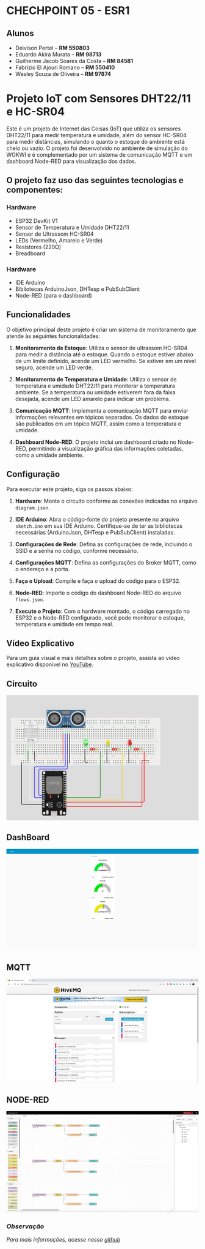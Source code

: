 # CHECHPOINT 05 - ESR1

## Alunos

- Deivison Pertel – **RM 550803**
- Eduardo Akira Murata – **RM 98713**
- Guilherme Jacob Soares da Costa – **RM 84581**
- Fabrizio El Ajouri Romano – **RM 550410**
- Wesley Souza de Oliveira – **RM 97874**


# Projeto IoT com Sensores DHT22/11 e HC-SR04
Este é um projeto de Internet das Coisas (IoT) que utiliza os sensores DHT22/11 para medir temperatura e umidade, além do sensor HC-SR04 para medir distâncias, simulando o quanto o estoque do ambiente está cheio ou vazio. O projeto foi desenvolvido no ambiente de simulação do WOKWI e é complementado por um sistema de comunicação MQTT e um dashboard Node-RED para visualização dos dados. 

## O projeto faz uso das seguintes tecnologias e componentes:

### Hardware
- ESP32 DevKit V1
- Sensor de Temperatura e Umidade DHT22/11
- Sensor de Ultrassom HC-SR04
- LEDs (Vermelho, Amarelo e Verde)
- Resistores (220Ω)
- Breadboard

### Hardware
- IDE Arduino
- Bibliotecas ArduinoJson, DHTesp e PubSubClient
- Node-RED (para o dashboard)


## Funcionalidades

O objetivo principal deste projeto é criar um sistema de monitoramento que atende às seguintes funcionalidades:

1. **Monitoramento de Estoque**: Utiliza o sensor de ultrassom HC-SR04 para medir a distância até o estoque. Quando o estoque estiver abaixo de um limite definido, acende um LED vermelho. Se estiver em um nível seguro, acende um LED verde.

2. **Monitoramento de Temperatura e Umidade**: Utiliza o sensor de temperatura e umidade DHT22/11 para monitorar a temperatura ambiente. Se a temperatura ou umidade estiverem fora da faixa desejada, acende um LED amarelo para indicar um problema.

3. **Comunicação MQTT**: Implementa a comunicação MQTT para enviar informações relevantes em tópicos separados. Os dados do estoque são publicados em um tópico MQTT, assim como a temperatura e umidade.

4. **Dashboard Node-RED**: O projeto inclui um dashboard criado no Node-RED, permitindo a visualização gráfica das informações coletadas, como a umidade ambiente.


## Configuração

Para executar este projeto, siga os passos abaixo:

1. **Hardware**: Monte o circuito conforme as conexões indicadas no arquivo `diagram.json`.

2. **IDE Arduino**: Abra o código-fonte do projeto presente no arquivo `sketch.ino` em sua IDE Arduino. Certifique-se de ter as bibliotecas necessárias (ArduinoJson, DHTesp e PubSubClient) instaladas.

3. **Configurações de Rede**: Defina as configurações de rede, incluindo o SSID e a senha no código, conforme necessário.

4. **Configurações MQTT**: Defina as configurações do Broker MQTT, como o endereço e a porta.

5. **Faça o Upload**: Compile e faça o upload do código para o ESP32.

6. **Node-RED**: Importe o código do dashboard Node-RED do arquivo `flows.json`.

7. **Execute o Projeto**: Com o hardware montado, o código carregado no ESP32 e o Node-RED configurado, você pode monitorar o estoque, temperatura e umidade em tempo real.

## Vídeo Explicativo

Para um guia visual e mais detalhes sobre o projeto, assista ao vídeo explicativo disponível no [YouTube](https://youtu.be/t9fzFjkYd9A).


## Circuito
<img src="./assets/img/Circuito.PNG">

## DashBoard
<img src="./assets/img/Dashboard.PNG">

## MQTT
<img src="./assets/img/MQTT.PNG">

## NODE-RED
<img src="./assets/img/NODE-RED.PNG">


### *Observação*


*Para mais informações, acesse nosso [github](https://github.com/wesley-souza8/EDGE-CP05.git)*
